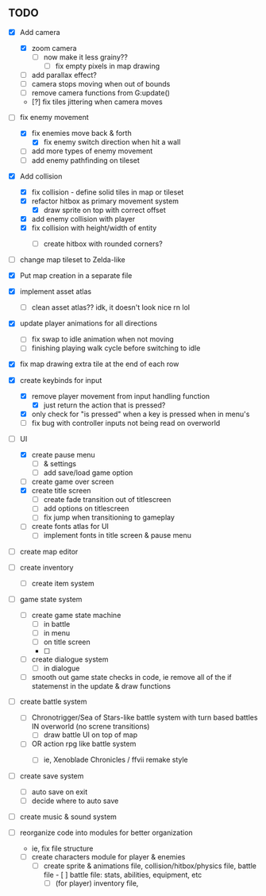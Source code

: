 ## TODO

- [x] Add camera
    - [x] zoom camera
        - [ ] now make it less grainy??
           - [ ] fix empty pixels in map drawing   
    - [ ] add parallax effect?
    - [ ] camera stops moving when out of bounds
    - [ ] remove camera functions from G:update()
    - [?] fix tiles jittering when camera moves

- [ ] fix enemy movement
    - [x] fix enemies move back & forth
        - [x] fix enemy switch direction when hit a wall
    - [ ] add more types of enemy movement
    - [ ] add enemy pathfinding on tileset

- [x] Add collision
    - [x] fix collision - define solid tiles in map or tileset
    - [x] refactor hitbox as primary movement system
        - [x] draw sprite on top with correct offset
    - [x] add enemy collision with player
    - [x] fix collision with height/width of entity
        - [ ] create hitbox with rounded corners?


- [ ] change map tileset to Zelda-like
- [x] Put map creation in a separate file

- [x] implement asset atlas
    - [ ] clean asset atlas?? idk, it doesn't look nice rn lol


- [x] update player animations for all directions
    - [ ] fix swap to idle animation when not moving
    - [ ] finishing playing walk cycle before switching to idle 

- [x] fix map drawing extra tile at the end of each row

- [x] create keybinds for input
    - [x] remove player movement from input handling function
        - [x] just return the action that is pressed?    
    - [x] only check for "is pressed" when a key is pressed when in menu's
    - [ ] fix bug with controller inputs not being read on overworld

- [ ] UI
    - [x] create pause menu
        - [ ] & settings
        - [ ] add save/load game option
    - [ ] create game over screen
    - [x] create title screen
        - [ ] create fade transition out of titlescreen
        - [ ] add options on titlescreen
        - [ ] fix jump when transitioning to gameplay
    - [ ] create fonts atlas for UI
        - [ ] implement fonts in title screen & pause menu

- [ ] create map editor

- [ ] create inventory
    - [ ] create item system

- [ ] game state system
    - [ ] create game state machine
        - [ ] in battle
        - [ ] in menu
        - [ ] on title screen
        - [ ] 
    - [ ] create dialogue system
        - [ ] in dialogue
    - [ ] smooth out game state checks in code, ie remove all of the if statemenst in the update & draw functions

- [ ] create battle system
    - [ ] Chronotrigger/Sea of Stars-like battle system with turn based battles IN overworld (no screne transitions)
        - [ ] draw battle UI on top of map
    - [ ] OR action rpg like battle system
        - [ ] ie, Xenoblade Chronicles / ffvii remake style

    
- [ ] create save system
    - [ ] auto save on exit
    - [ ] decide where to auto save

- [ ] create music & sound system

- [ ] reorganize code into modules for better organization
    - ie, fix file structure
    - [ ] create characters module for player & enemies
        - [ ] create sprite & animations file, collision/hitbox/physics file, battle file
                - [ ] battle file: stats, abilities, equipment, etc
            - [ ] (for player) inventory file, 